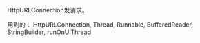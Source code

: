 HttpURLConnection发请求。

用到的：
HttpURLConnection,
Thread,
Runnable,
BufferedReader,
StringBuilder,
runOnUiThread